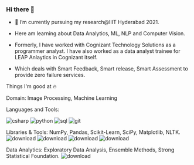 ### Hi there 👋

<!--
**prateekj7777/prateekj7777** is a ✨ _special_ ✨ repository because its `README.md` (this file) appears on your GitHub profile.

Here are some ideas to get you started: -->

- 🔭 I’m currently pursuing my research@IIIT Hyderabad 2021. 
- Here am learning about Data Analytics, ML, NLP and Computer Vision.
  
- Formerly, I have worked with Cognizant Technology Solutions as a programmer analyst. I have also worked as a data analyst trainee for LEAP Anlaytics in Cognizant itself.
- Which deals with Smart Feedback, Smart release, Smart Assessment to provide zero failure services.

Things I'm good at 🔥

Domain: Image Processing, Machine Learning

Languages and Tools:

![csharp](https://user-images.githubusercontent.com/36843605/144180211-413a70d0-21e6-4878-95c6-2f485aab9a7d.png)
![python](https://user-images.githubusercontent.com/36843605/144180234-a1fb8cf9-6e8f-4073-8e09-c3bc266c3ea5.png)
![sql](https://user-images.githubusercontent.com/36843605/144180246-53bad05b-b1a9-4764-bd46-45631ec00ee3.png)
![git](https://user-images.githubusercontent.com/36843605/144180255-e2557f09-d0bf-4d9b-88e2-107cd40491b4.png)


Libraries & Tools: NumPy, Pandas, Scikit-Learn, SciPy, Matplotlib, NLTK.
![download](https://user-images.githubusercontent.com/36843605/144180377-e3c1d5dc-8081-4075-b329-5e88991ceff6.png)
![download](https://user-images.githubusercontent.com/36843605/144180453-e5108a46-f654-4b5e-8156-9a5f014d79d3.png)
![download](https://user-images.githubusercontent.com/36843605/144180573-804de995-2695-487b-bba5-d1819763dae4.png)
![download](https://user-images.githubusercontent.com/36843605/144180672-c2fddbfc-90f4-4f80-abf0-a6f4840a0134.png)



Data Analytics: Exploratory Data Analysis, Ensemble Methods, Strong Statistical Foundation.
![download](https://user-images.githubusercontent.com/36843605/144180735-63d630d2-acd8-4eeb-a09f-909b28ab9b7d.jpg)

